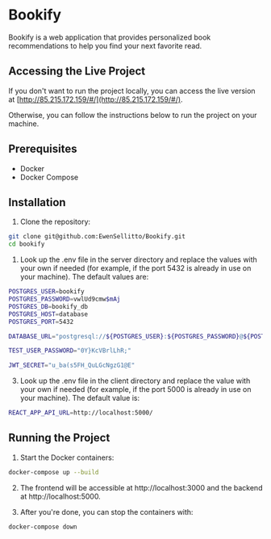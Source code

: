 # Bookify

Bookify is a web application that provides personalized book recommendations to help you find your next favorite read.

## Accessing the Live Project

If you don't want to run the project locally, you can access the live version at [http://85.215.172.159/#/](http://85.215.172.159/#/).

Otherwise, you can follow the instructions below to run the project on your machine.

## Prerequisites

- Docker
- Docker Compose

## Installation

1. Clone the repository:

```sh
git clone git@github.com:EwenSellitto/Bookify.git
cd bookify
```

1. Look up the .env file in the server directory and replace the values with your own if needed (for example, if the port 5432 is already in use on your machine). The default values are:

```sh
POSTGRES_USER=bookify
POSTGRES_PASSWORD=vwlUd9cmw$mAj
POSTGRES_DB=bookify_db
POSTGRES_HOST=database
POSTGRES_PORT=5432

DATABASE_URL="postgresql://${POSTGRES_USER}:${POSTGRES_PASSWORD}@${POSTGRES_HOST}:${POSTGRES_PORT}/${POSTGRES_DB}?schema=public"

TEST_USER_PASSWORD="0Y}KcVBrlLhR;"

JWT_SECRET="u_ba(s5FH_QuLGcNgzG1@E"
```

3. Look up the .env file in the client directory and replace the value with your own if needed (for example, if the port 5000 is already in use on your machine). The default value is:

```sh
REACT_APP_API_URL=http://localhost:5000/
```

## Running the Project

1. Start the Docker containers:

```sh
docker-compose up --build
```

2. The frontend will be accessible at http://localhost:3000 and the backend at http://localhost:5000.

3. After you're done, you can stop the containers with:

```sh
docker-compose down
```
